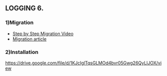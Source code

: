 ## LOGGING 6. 


### 1)Migration

- [Step by Step Migration Video](https://drive.google.com/file/d/1VRCbRzRkEiK-rtZ7aQCfTzDq1pedhxzQ/view)
- [Migration article](https://access.redhat.com/articles/7089860)



### 2)Installation

https://drive.google.com/file/d/1KJcIglTqsGLMOd4bvr05Gwg26QyLlJOX/view
